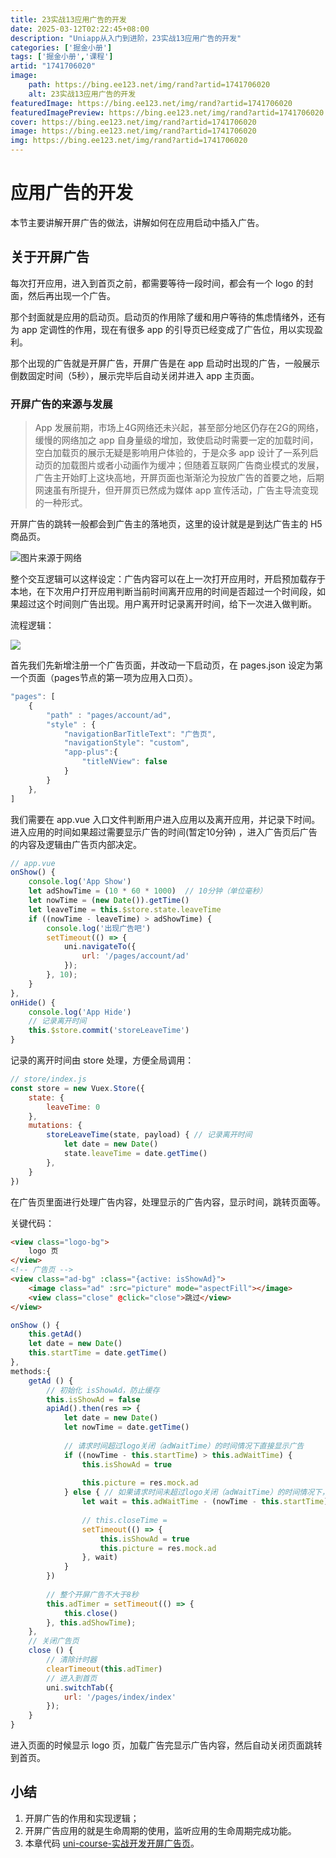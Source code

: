 ```yaml
---
title: 23实战13应用广告的开发
date: 2025-03-12T02:22:45+08:00
description: "Uniapp从入门到进阶，23实战13应用广告的开发"
categories: ['掘金小册']
tags: ['掘金小册','课程']
artid: "1741706020"
image:
    path: https://bing.ee123.net/img/rand?artid=1741706020
    alt: 23实战13应用广告的开发
featuredImage: https://bing.ee123.net/img/rand?artid=1741706020
featuredImagePreview: https://bing.ee123.net/img/rand?artid=1741706020
cover: https://bing.ee123.net/img/rand?artid=1741706020
image: https://bing.ee123.net/img/rand?artid=1741706020
img: https://bing.ee123.net/img/rand?artid=1741706020
---
```


# 应用广告的开发

本节主要讲解开屏广告的做法，讲解如何在应用启动中插入广告。

## 关于开屏广告

每次打开应用，进入到首页之前，都需要等待一段时间，都会有一个 logo 的封面，然后再出现一个广告。

那个封面就是应用的启动页。启动页的作用除了缓和用户等待的焦虑情绪外，还有为 app 定调性的作用，现在有很多 app 的引导页已经变成了广告位，用以实现盈利。

那个出现的广告就是开屏广告，开屏广告是在 app 启动时出现的广告，一般展示倒数固定时间（5秒），展示完毕后自动关闭并进入 app 主页面。

### 开屏广告的来源与发展

> App 发展前期，市场上4G网络还未兴起，甚至部分地区仍存在2G的网络，缓慢的网络加之 app 自身量级的增加，致使启动时需要一定的加载时间，空白加载页的展示无疑是影响用户体验的，于是众多 app 设计了一系列启动页的加载图片或者小动画作为缓冲；但随着互联网广告商业模式的发展，广告主开始盯上这块高地，开屏页面也渐渐沦为投放广告的首要之地，后期网速虽有所提升，但开屏页已然成为媒体 app 宣传活动，广告主导流变现的一种形式。

开屏广告的跳转一般都会到广告主的落地页，这里的设计就是是到达广告主的 H5 商品页。

![](https://p1-jj.byteimg.com/tos-cn-i-t2oaga2asx/gold-user-assets/2019/12/24/16f3763e755ba805~tplv-t2oaga2asx-image.image "图片来源于网络")

整个交互逻辑可以这样设定：广告内容可以在上一次打开应用时，开启预加载存于本地，在下次用户打开应用判断当前时间离开应用的时间是否超过一个时间段，如果超过这个时间则广告出现。用户离开时记录离开时间，给下一次进入做判断。

流程逻辑：

![](https://p1-jj.byteimg.com/tos-cn-i-t2oaga2asx/gold-user-assets/2019/12/24/16f376423908e329~tplv-t2oaga2asx-image.image)

首先我们先新增注册一个广告页面，并改动一下启动页，在 pages.json 设定为第一个页面（pages节点的第一项为应用入口页）。

```js
"pages": [
	{
	    "path" : "pages/account/ad",
	    "style" : {
			"navigationBarTitleText": "广告页",
			"navigationStyle": "custom",
			"app-plus":{
				"titleNView": false
			}
		}
	},
]
```

我们需要在 app.vue 入口文件判断用户进入应用以及离开应用，并记录下时间。进入应用的时间如果超过需要显示广告的时间(暂定10分钟) ，进入广告页后广告的内容及逻辑由广告页内部决定。

```js
// app.vue
onShow() {
	console.log('App Show')
	let adShowTime = (10 * 60 * 1000)  // 10分钟（单位毫秒）
	let nowTime = (new Date()).getTime()
	let leaveTime = this.$store.state.leaveTime
	if ((nowTime - leaveTime) > adShowTime) {
		console.log('出现广告吧')
		setTimeout(() => {
			uni.navigateTo({
			    url: '/pages/account/ad'
			});
		}, 10);
	}
},
onHide() {
	console.log('App Hide')
	// 记录离开时间
	this.$store.commit('storeLeaveTime')
}
```

记录的离开时间由 store 处理，方便全局调用：

```js
// store/index.js
const store = new Vuex.Store({
	state: {
		leaveTime: 0
	},
	mutations: {
		storeLeaveTime(state, payload) { // 记录离开时间
			let date = new Date()
			state.leaveTime = date.getTime()
		},
	}
})
```

在广告页里面进行处理广告内容，处理显示的广告内容，显示时间，跳转页面等。

关键代码：

```html
<view class="logo-bg">
	logo 页
</view>
<!-- 广告页 -->
<view class="ad-bg" :class="{active: isShowAd}">
	<image class="ad" :src="picture" mode="aspectFill"></image>
	<view class="close" @click="close">跳过</view>
</view>
```

```js
onShow () {
	this.getAd()
	let date = new Date()
	this.startTime = date.getTime()
},
methods:{
	getAd () {
		// 初始化 isShowAd，防止缓存
		this.isShowAd = false
		apiAd().then(res => {
			let date = new Date()
			let nowTime = date.getTime()
			
			// 请求时间超过logo关闭（adWaitTime）的时间情况下直接显示广告
			if ((nowTime - this.startTime) > this.adWaitTime) {
				this.isShowAd = true
				
				this.picture = res.mock.ad
			} else { // 如果请求时间未超过logo关闭（adWaitTime）的时间情况下，等待logo关闭时间再显示广告
				let wait = this.adWaitTime - (nowTime - this.startTime)
				
				// this.closeTime = 
				setTimeout(() => {
					this.isShowAd = true
					this.picture = res.mock.ad
				}, wait)
			}
		})
		
		// 整个开屏广告不大于8秒
		this.adTimer = setTimeout(() => {
			this.close()
		}, this.adShowTime);
	},
	// 关闭广告页
	close () {
		// 清除计时器
		clearTimeout(this.adTimer)
		// 进入到首页
		uni.switchTab({
		    url: '/pages/index/index'
		});
	}
}
```

进入页面的时候显示 logo 页，加载广告完显示广告内容，然后自动关闭页面跳转到首页。

## 小结

1. 开屏广告的作用和实现逻辑；
2. 开屏广告应用的就是生命周期的使用，监听应用的生命周期完成功能。
3. 本章代码 [uni-course-实战开发开屏广告页](https://github.com/front-end-class/uniapp-music-code/blob/master/uni-course-%E5%AE%9E%E6%88%98%E5%BC%80%E5%8F%91%E5%BC%80%E5%B1%8F%E5%B9%BF%E5%91%8A%E9%A1%B5.zip)。
